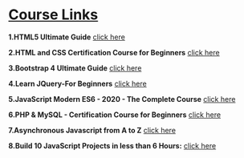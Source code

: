 # [Course Links](https://github.com/Muhammed-Javith/Udemy-MJ/blob/main/udemy%20Course%20Details.md)

**1.HTML5 Ultimate Guide**  [click here](https://www.udemy.com/course/the-complete-html-5-course-from-scratch/)

**2.HTML and CSS Certification Course for Beginners**  [click here](https://www.udemy.com/course/html-css-certification-course-for-beginners-e/)

**3.Bootstrap 4 Ultimate Guide**  [click here](https://www.udemy.com/course/learn-advanced-bootstrap-4/)

 **4.Learn JQuery-For Beginners**  [click here](https://www.udemy.com/course/learn-jquery-for-beginners/)

 **5.JavaScript Modern ES6 - 2020 - The Complete Course**  [click here](https://www.udemy.com/course/javascript-tharunshiv/)

 **6.PHP & MySQL - Certification Course for Beginners**  [click here](https://www.udemy.com/course/php-mysql-certification-course-for-beginners/)

 **7.Asynchronous Javascript from A to Z**  [click here](https://www.udemy.com/course/asynchronous-javascript-from-zero-to-hero/)

 **8.Build 10 JavaScript Projects in less than 6 Hours:**  [click here](https://www.udemy.com/course/build-10-javascript-projects-in-less-than-6-hours/)
 
 
